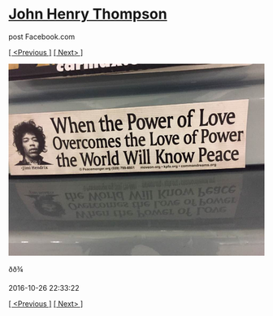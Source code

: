 # [John Henry Thompson](../README.md)
post Facebook.com

[[ <Previous ]](2016-11-04-1.md) [[ Next> ]](2016-10-20-3.md)

[![](../media/2016-10-26/Timeline-Photos.jpg)](../README.md)

ðð¾

2016-10-26 22:33:22

[[ <Previous ]](2016-11-04-1.md) [[ Next> ]](2016-10-20-3.md)